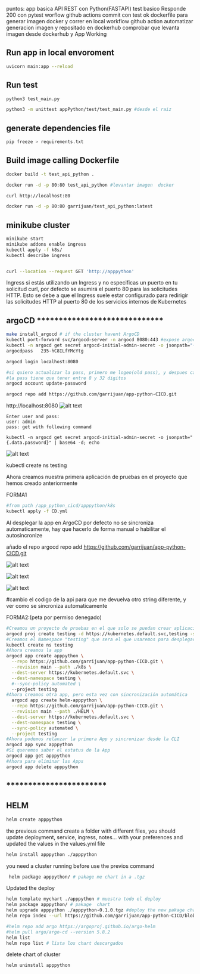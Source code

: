 puntos:
app basica API REST con Python(FASTAPI)
test basico Responde 200 con pytest
worflow github actions commit con test ok
dockerfile para generar imagen docker y correr en local
workflow github action automatizar generacion imagen y repositado en dockerhub
comprobar que levanta imagen desde dockerhub y App Working


## Run app in local envoroment
```sh
uvicorn main:app --reload
```

## Run test
```sh
python3 test_main.py

python3 -m unittest appPython/test/test_main.py #desde el raiz
```

## generate dependencies file
```sh
pip freeze > requirements.txt
```

## Build image calling Dockerfile
```sh
docker build -t test_api_python .

docker run -d -p 80:80 test_api_python #levantar imagen  docker

curl http://localhost:80

docker run -d -p 80:80 garrijuan/test_api_python:latest
```

## minikube cluster 
```sh
minikube start
minikube addons enable ingress
kubectl apply -f k8s/
kubectl describe ingress


curl --location --request GET 'http://apppython'
```

Ingress
si estás utilizando un Ingress y no especificas un puerto en tu solicitud curl, por defecto se asumirá el puerto 80 para las solicitudes HTTP. Esto se debe a que el Ingress suele estar configurado para redirigir las solicitudes HTTP al puerto 80 de los servicios internos de Kubernetes


## argoCD *****************************
```sh
make install_argocd # if the cluster havent ArgoCD
kubectl port-forward svc/argocd-server -n argocd 8080:443 #expose argocd app in localhost port 8080
kubectl -n argocd get secret argocd-initial-admin-secret -o jsonpath="{.data.password}" | base64 -d; echo #Return the pass
argocdpass   235-hC8ILfYMcYtg

argocd login localhost:8080

#si quiero actualizar la pass, primero me logeo(old pass), y despues cambio primero metiendo la pass antigua
#la pass tiene que tener entre 8 y 32 digitos
argocd account update-password

argocd repo add https://github.com/garrijuan/app-python-CICD.git
```
http://localhost:8080
![alt text](/documentation/argoLogin.png "ArgoCD-login")
```
Enter user and pass:
user: admin
pass: get with following command
```
`kubectl -n argocd get secret argocd-initial-admin-secret -o jsonpath="{.data.password}" | base64 -d; echo`

![alt text](/documentation/argoCDinterface.png "ArgoCD-interface")

kubectl create ns testing

Ahora creamos nuestra primera aplicación de pruebas en el proyecto que hemos creado anteriormente

FORMA1
```sh
#from path /app_python_cicd/apppython/k8s
kubectl apply -f CD.yml
```
Al desplegar la app en ArgoCD por defecto no se sincroniza automaticamente, hay que hacerlo de forma manual o habilitar el autosincronize

añado el repo
argocd repo add https://github.com/garrijuan/app-python-CICD.git

![alt text](/documentation/argocd-repo.png "ArgoCD-repository")



![alt text](/documentation/appargocd.png "ArgoCD-app-syncronice")

![alt text](/documentation/argoCommit1.png "ArgoCD-app-syncroniceV1")

#cambio el codigo de la api para que me devuelva otro string diferente, y ver como se sincroniza automaticamente


FORMA2:(peta por permiso denegado)
```sh
#Creamos un proyecto de pruebas en el que solo se puedan crear aplicaciones en el namespace "testing" y con determinado repositorio de código
argocd proj create testing -d https://kubernetes.default.svc,testing -s https://github.com/garrijuan/app-python-CICD.git
#Creamos el Namespace "testing" que sera el que usaremos para desplegar las aplicaciones
kubectl create ns testing
#Ahora creamos la app
argocd app create apppython \
  --repo https://github.com/garrijuan/app-python-CICD.git \
  --revision main --path ./k8s \
  --dest-server https://kubernetes.default.svc \
  --dest-namespace testing \
  #--sync-policy automated \
  --project testing
#Ahora creamos otra app, pero esta vez con sincronización automática
  argocd app create helm-apppython \
  --repo https://github.com/garrijuan/app-python-CICD.git \
  --revision main --path ./HELM \
  --dest-server https://kubernetes.default.svc \
  --dest-namespace testing \
  --sync-policy automated \
  --project testing
#Ahora podemos relanzar la primera App y sincronizar desde la CLI
argocd app sync apppython
#Si queremos saber el estatus de la App
argocd app get apppython
#Ahora para eliminar las Apps
argocd app delete apppython
```
## ***********************

## HELM 
```sh 
helm create apppython
```

the previous command create a folder with different files, you should update deployment, service, ingress, notes... with your preferences and updated the values in the values.yml file

```sh
helm install apppython ./apppython
```

you need a cluster running before use the previos command

```sh
 helm package apppython/ # pakage me chart in a .tgz
```
Updated the deploy
```sh
helm template mychart ./apppython # muestra todo el deploy
helm package apppython/ # pakage  chart 
helm upgrade apppython ./apppython-0.1.0.tgz #deploy the new pakage chart
helm repo index --url https://github.com/garrijuan/app-python-CICD/blob/main/HELM/apppython/charts/ .
```
```sh
#helm repo add argo https://argoproj.github.io/argo-helm
#helm pull argo/argo-cd --version 5.8.2
helm list 
helm repo list # lista los chart descargados
```

delete chart of cluster
```sh
helm uninstall apppython
```


